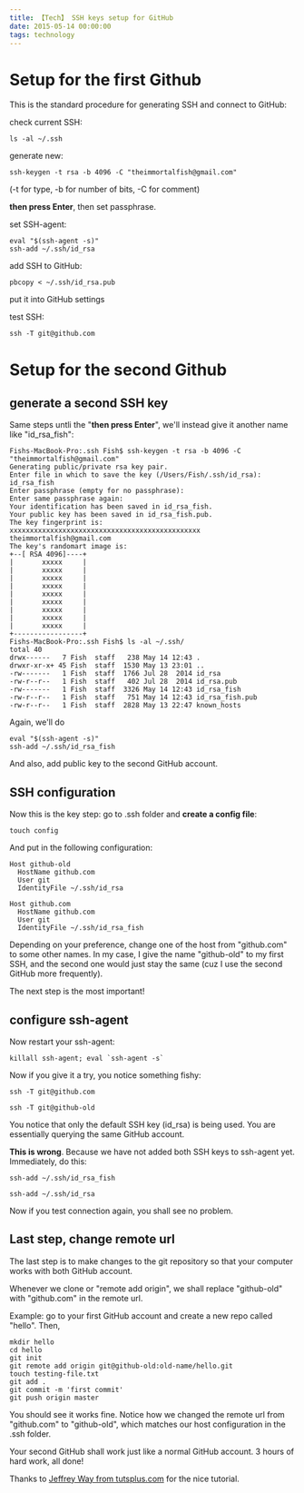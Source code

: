 ```yaml
---
title: 【Tech】 SSH keys setup for GitHub
date: 2015-05-14 00:00:00
tags: technology
---
```


# Setup for the first Github

This is the standard procedure for generating SSH and connect to GitHub:

check current SSH:

    ls -al ~/.ssh

generate new:

    ssh-keygen -t rsa -b 4096 -C "theimmortalfish@gmail.com"

(-t for type, -b for number of bits, -C for comment)

__then press Enter__, then set passphrase.

set SSH-agent:

    eval "$(ssh-agent -s)"
    ssh-add ~/.ssh/id_rsa

add SSH to GitHub:

    pbcopy < ~/.ssh/id_rsa.pub

put it into GitHub settings

test SSH:

    ssh -T git@github.com

# Setup for the second Github

## generate a second SSH key

Same steps untli the "__then press Enter__", we'll instead give it another name like "id\_rsa\_fish":

    Fishs-MacBook-Pro:.ssh Fish$ ssh-keygen -t rsa -b 4096 -C "theimmortalfish@gmail.com"
    Generating public/private rsa key pair.
    Enter file in which to save the key (/Users/Fish/.ssh/id_rsa): id_rsa_fish
    Enter passphrase (empty for no passphrase): 
    Enter same passphrase again: 
    Your identification has been saved in id_rsa_fish.
    Your public key has been saved in id_rsa_fish.pub.
    The key fingerprint is:
    xxxxxxxxxxxxxxxxxxxxxxxxxxxxxxxxxxxxxxxxxxxxxxx theimmortalfish@gmail.com
    The key's randomart image is:
    +--[ RSA 4096]----+
    |       xxxxx     |
    |       xxxxx     |
    |       xxxxx     |
    |       xxxxx     |
    |       xxxxx     |
    |       xxxxx     |
    |       xxxxx     |
    |       xxxxx     |
    |       xxxxx     |
    +-----------------+
    Fishs-MacBook-Pro:.ssh Fish$ ls -al ~/.ssh/
    total 40
    drwx------   7 Fish  staff   238 May 14 12:43 .
    drwxr-xr-x+ 45 Fish  staff  1530 May 13 23:01 ..
    -rw-------   1 Fish  staff  1766 Jul 28  2014 id_rsa
    -rw-r--r--   1 Fish  staff   402 Jul 28  2014 id_rsa.pub
    -rw-------   1 Fish  staff  3326 May 14 12:43 id_rsa_fish
    -rw-r--r--   1 Fish  staff   751 May 14 12:43 id_rsa_fish.pub
    -rw-r--r--   1 Fish  staff  2828 May 13 22:47 known_hosts

Again, we'll do

    eval "$(ssh-agent -s)"
    ssh-add ~/.ssh/id_rsa_fish

And also, add public key to the second GitHub account. 

## SSH configuration

Now this is the key step: go to .ssh folder and __create a config file__: 

    touch config

And put in the following configuration:

    Host github-old
      HostName github.com
      User git
      IdentityFile ~/.ssh/id_rsa

    Host github.com
      HostName github.com
      User git
      IdentityFile ~/.ssh/id_rsa_fish

Depending on your preference, change one of the host from "github.com" to some other names. In my case, I give the name "github-old" to my first SSH, and the second one would just stay the same (cuz I use the second GitHub more frequently). 

The next step is the most important!

## configure ssh-agent

Now restart your ssh-agent:

    killall ssh-agent; eval `ssh-agent -s`

Now if you give it a try, you notice something fishy:

    ssh -T git@github.com

    ssh -T git@github-old

You notice that only the default SSH key (id\_rsa) is being used. You are essentially querying the same GitHub account. 

__This is wrong__. Because we have not added both SSH keys to ssh-agent yet. Immediately, do this: 

    ssh-add ~/.ssh/id_rsa_fish

    ssh-add ~/.ssh/id_rsa

Now if you test connection again, you shall see no problem. 

## Last step, change remote url

The last step is to make changes to the git repository so that your computer works with both GitHub account. 

Whenever we clone or "remote add origin", we shall replace "github-old" with "github.com" in the remote url. 

Example: go to your first GitHub account and create a new repo called "hello". Then,

    mkdir hello
    cd hello
    git init
    git remote add origin git@github-old:old-name/hello.git
    touch testing-file.txt
    git add .
    git commit -m 'first commit'
    git push origin master

You should see it works fine. Notice how we changed the remote url from "github.com" to "github-old", which matches our host configuration in the .ssh folder. 

Your second GitHub shall work just like a normal GitHub account. 3 hours of hard work, all done! 

Thanks to [Jeffrey Way from tutsplus.com](http://code.tutsplus.com/tutorials/how-to-work-with-github-and-multiple-accounts--net-22574) for the nice tutorial. 